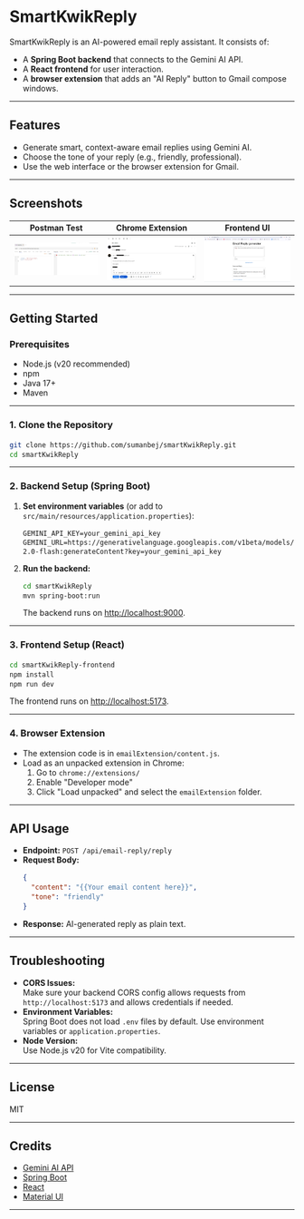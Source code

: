 # SmartKwikReply

SmartKwikReply is an AI-powered email reply assistant. It consists of:
- A **Spring Boot backend** that connects to the Gemini AI API.
- A **React frontend** for user interaction.
- A **browser extension** that adds an "AI Reply" button to Gmail compose windows.

---

## Features

- Generate smart, context-aware email replies using Gemini AI.
- Choose the tone of your reply (e.g., friendly, professional).
- Use the web interface or the browser extension for Gmail.

---

## Screenshots

| Postman Test | Chrome Extension | Frontend UI |
|--------------|-----------------|-------------|
| ![Postman Screenshot](./screenshots/postman.png) | ![Chrome Extension Screenshot](./screenshots/chrome.png) | ![Frontend Screenshot](./screenshots/frontend.png) |

---

## Getting Started

### Prerequisites

- Node.js (v20 recommended)
- npm
- Java 17+
- Maven

---

### 1. Clone the Repository

```bash
git clone https://github.com/sumanbej/smartKwikReply.git
cd smartKwikReply
```

---

### 2. Backend Setup (Spring Boot)

1. **Set environment variables** (or add to `src/main/resources/application.properties`):

    ```
    GEMINI_API_KEY=your_gemini_api_key
    GEMINI_URL=https://generativelanguage.googleapis.com/v1beta/models/gemini-2.0-flash:generateContent?key=your_gemini_api_key
    ```

2. **Run the backend:**

    ```bash
    cd smartKwikReply
    mvn spring-boot:run
    ```

    The backend runs on [http://localhost:9000](http://localhost:9000).

---

### 3. Frontend Setup (React)

```bash
cd smartKwikReply-frontend
npm install
npm run dev
```

The frontend runs on [http://localhost:5173](http://localhost:5173).

---

### 4. Browser Extension

- The extension code is in `emailExtension/content.js`.
- Load as an unpacked extension in Chrome:
    1. Go to `chrome://extensions/`
    2. Enable "Developer mode"
    3. Click "Load unpacked" and select the `emailExtension` folder.

---

## API Usage

- **Endpoint:** `POST /api/email-reply/reply`
- **Request Body:**
    ```json
    {
      "content": "{{Your email content here}}",
      "tone": "friendly"
    }
    ```
- **Response:** AI-generated reply as plain text.

---

## Troubleshooting

- **CORS Issues:**  
  Make sure your backend CORS config allows requests from `http://localhost:5173` and allows credentials if needed.
- **Environment Variables:**  
  Spring Boot does not load `.env` files by default. Use environment variables or `application.properties`.
- **Node Version:**  
  Use Node.js v20 for Vite compatibility.

---

## License

MIT

---

## Credits

- [Gemini AI API](https://ai.google.dev/)
- [Spring Boot](https://spring.io/projects/spring-boot)
- [React](https://react.dev/)
- [Material UI](https://mui.com/)

---




